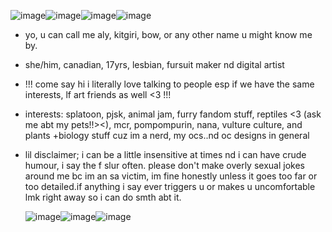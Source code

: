 ![image](https://github.com/user-attachments/assets/d2e33c0e-c4f7-443c-b58d-267248a148ae)![image](https://github.com/user-attachments/assets/81de24d6-1750-476f-ace9-787665c56f25)![image](https://github.com/user-attachments/assets/024b2eb0-1647-4542-b890-0298de6b1cfa)![image](https://github.com/user-attachments/assets/49295ec5-6ed5-4c97-96ee-67db5ff62f5b)

- yo, u can call me aly, kitgiri, bow, or any other name u might know me by.
- she/him, canadian, 17yrs, lesbian, fursuit maker nd digital artist
- !!! come say hi i literally love talking to people esp if we have the same interests, lf art friends as well <3 !!!

- interests: splatoon, pjsk, animal jam, furry fandom stuff, reptiles <3 (ask me abt my pets!!><), mcr, pompompurin, nana, vulture culture, and plants +biology stuff cuz im a nerd, my ocs..nd oc designs in general
- lil disclaimer; i can be a little insensitive at times nd i can have crude humour, i say the f slur often. please don't make overly sexual jokes around me bc im an sa victim, im fine honestly unless it goes too far or too detailed.if anything i say
ever triggers u or makes u uncomfortable lmk right away so i can do smth abt it.

  ![image](https://github.com/user-attachments/assets/3a14cba5-77d4-441c-9b82-f9b48209e5dd)![image](https://github.com/user-attachments/assets/895f9c87-ce91-4742-920d-5c12c238af7f)![image](https://github.com/user-attachments/assets/dd217cb6-1f31-4c19-8b5f-c1bddb72153e)



